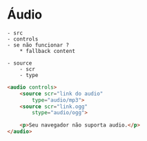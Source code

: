 # Áudio

    - src
    - controls
    - se não funcionar ?
        * fallback content

    - source
        - scr
        - type

```HTML
<audio controls>
    <source scr="link do audio"
        type="audio/mp3">
    <source scr="link.ogg"
        stype="audio/ogg">

    <p>Seu navegador não suporta audio.</p>
</audio>
```